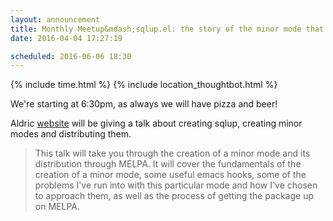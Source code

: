 ```yaml
---
layout: announcement
title: Monthly Meetup&mdash;sqlup.el: the story of the minor mode that could
date: 2016-04-04 17:27:19

scheduled: 2016-06-06 18:30
---
```


{% include time.html %}
{% include location_thoughtbot.html %}

We're starting at 6:30pm, as always we will have pizza and beer!

Aldric [website][github] will be giving a talk about creating sqlup, creating minor modes and distributing them.

> This talk will take you through the creation of a minor mode and its
> distribution through MELPA. It will cover the fundamentals of the
> creation of a minor mode, some useful emacs hooks, some of the
> problems I've run into with this particular mode and how I've chosen
> to approach them, as well as the process of getting the package up on
> MELPA.

[github]: github.com/trevoke

